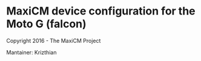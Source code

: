 MaxiCM device configuration for the Moto G (falcon)
===============================

Copyright 2016 - The MaxiCM Project

Mantainer: Krizthian
